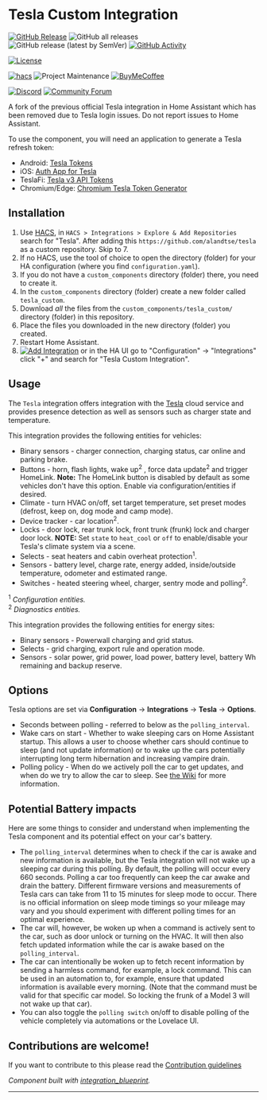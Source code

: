 # Tesla Custom Integration

[![GitHub Release][releases-shield]][releases]
![GitHub all releases][download-all]
![GitHub release (latest by SemVer)][download-latest]
[![GitHub Activity][commits-shield]][commits]

[![License][license-shield]][license]

[![hacs][hacsbadge]][hacs]
![Project Maintenance][maintenance-shield]
[![BuyMeCoffee][buymecoffeebadge]][buymecoffee]

[![Discord][discord-shield]][discord]
[![Community Forum][forum-shield]][forum]

A fork of the previous official Tesla integration in Home Assistant which has been removed due to Tesla login issues. Do not report issues to Home Assistant.

To use the component, you will need an application to generate a Tesla refresh token:

- Android: [Tesla Tokens](https://play.google.com/store/apps/details?id=net.leveugle.teslatokens)
- iOS: [Auth App for Tesla](https://apps.apple.com/us/app/auth-app-for-tesla/id1552058613)
- TeslaFi: [Tesla v3 API Tokens](https://support.teslafi.com/en/communities/1/topics/16979-tesla-v3-api-tokens)
- Chromium/Edge: [Chromium Tesla Token Generator](https://github.com/DoctorMcKay/chromium-tesla-token-generator)

## Installation

1. Use [HACS](https://hacs.xyz/docs/setup/download), in `HACS > Integrations > Explore & Add Repositories` search for "Tesla". After adding this `https://github.com/alandtse/tesla` as a custom repository. Skip to 7.
2. If no HACS, use the tool of choice to open the directory (folder) for your HA configuration (where you find `configuration.yaml`).
3. If you do not have a `custom_components` directory (folder) there, you need to create it.
4. In the `custom_components` directory (folder) create a new folder called `tesla_custom`.
5. Download _all_ the files from the `custom_components/tesla_custom/` directory (folder) in this repository.
6. Place the files you downloaded in the new directory (folder) you created.
7. Restart Home Assistant.
8. [![Add Integration][add-integration-badge]][add-integration] or in the HA UI go to "Configuration" -> "Integrations" click "+" and search for "Tesla Custom Integration".

<!---->

## Usage

The `Tesla` integration offers integration with the [Tesla](https://auth.tesla.com/login) cloud service and provides presence detection as well as sensors such as charger state and temperature.

This integration provides the following entities for vehicles:

- Binary sensors - charger connection, charging status, car online and parking brake.
- Buttons - horn, flash lights, wake up<sup>2</sup> , force data update<sup>2</sup> and trigger HomeLink. **Note:** The HomeLink button is disabled by default as some vehicles don't have this option. Enable via configuration/entities if desired.
- Climate - turn HVAC on/off, set target temperature, set preset modes (defrost, keep on, dog mode and camp mode).
- Device tracker - car location<sup>2</sup>.
- Locks - door lock, rear trunk lock, front trunk (frunk) lock and charger door lock.
**NOTE:** Set `state` to `heat_cool` or `off` to enable/disable your Tesla's climate system via a scene.
- Selects - seat heaters and cabin overheat protection<sup>1</sup>.
- Sensors - battery level, charge rate, energy added, inside/outside temperature, odometer and estimated range.
- Switches - heated steering wheel, charger, sentry mode and polling<sup>2</sup>.

<sup>1</sup> *Configuration entities.*<br/>
<sup>2</sup> *Diagnostics entities.*

This integration provides the following entities for energy sites:

- Binary sensors - Powerwall charging and grid status.
- Selects - grid charging, export rule and operation mode.
- Sensors - solar power, grid power, load power, battery level, battery Wh remaining and backup reserve.

## Options

Tesla options are set via **Configuration** -> **Integrations** -> **Tesla** -> **Options**.

- Seconds between polling - referred to below as the `polling_interval`.
- Wake cars on start - Whether to wake sleeping cars on Home Assistant startup. This allows a user to choose whether cars should continue to sleep (and not update information) or to wake up the cars potentially interrupting long term hibernation and increasing vampire drain.
- Polling policy - When do we actively poll the car to get updates, and when do we try to allow the car to sleep. See [the Wiki](https://github.com/alandtse/tesla/wiki/Polling-policy) for more information.

## Potential Battery impacts

Here are some things to consider and understand when implementing the Tesla component and its potential effect on your car's battery.

- The `polling_interval` determines when to check if the car is awake and new information is available, but the Tesla integration will not wake up a sleeping car during this polling. By default, the polling will occur every 660 seconds. Polling a car too frequently can keep the car awake and drain the battery. Different firmware versions and measurements of Tesla cars can take from 11 to 15 minutes for sleep mode to occur. There is no official information on sleep mode timings so your mileage may vary and you should experiment with different polling times for an optimal experience.
- The car will, however, be woken up when a command is actively sent to the car, such as door unlock or turning on the HVAC. It will then also fetch updated information while the car is awake based on the `polling_interval`.
- The car can intentionally be woken up to fetch recent information by sending a harmless command, for example, a lock command. This can be used in an automation to, for example, ensure that updated information is available every morning. (Note that the command must be valid for that specific car model. So locking the frunk of a Model 3 will not wake up that car).
- You can also toggle the `polling switch` on/off to disable polling of the vehicle completely via automations or the Lovelace UI.

## Contributions are welcome!

If you want to contribute to this please read the [Contribution guidelines](CONTRIBUTING.md)

_Component built with [integration_blueprint][integration_blueprint]._

---

[integration_blueprint]: https://github.com/custom-components/integration_blueprint
[buymecoffee]: https://www.buymeacoffee.com/alandtse
[buymecoffeebadge]: https://img.shields.io/badge/buy%20me%20a%20coffee-donate-yellow.svg?style=for-the-badge
[commits-shield]: https://img.shields.io/github/commit-activity/w/alandtse/tesla?style=for-the-badge
[commits]: https://github.com/alandtse/tesla/commits/main
[hacs]: https://github.com/custom-components/hacs
[hacsbadge]: https://img.shields.io/badge/HACS-Custom-orange.svg?style=for-the-badge
[discord]: https://discord.gg/Qa5fW2R
[discord-shield]: https://img.shields.io/discord/330944238910963714.svg?style=for-the-badge
[forum-shield]: https://img.shields.io/badge/community-forum-brightgreen.svg?style=for-the-badge
[forum]: https://community.home-assistant.io/
[license]: LICENSE
[license-shield]: https://img.shields.io/github/license/alandtse/tesla.svg?style=for-the-badge
[maintenance-shield]: https://img.shields.io/badge/maintainer-Alan%20Tse%20%40alandtse-blue.svg?style=for-the-badge
[releases-shield]: https://img.shields.io/github/release/alandtse/tesla.svg?style=for-the-badge
[releases]: https://github.com/alandtse/tesla/releases
[download-all]: https://img.shields.io/github/downloads/alandtse/tesla/total?style=for-the-badge
[download-latest]: https://img.shields.io/github/downloads/alandtse/tesla/latest/total?style=for-the-badge
[add-integration]: https://my.home-assistant.io/redirect/config_flow_start?domain=tesla_custom
[add-integration-badge]: https://my.home-assistant.io/badges/config_flow_start.svg
